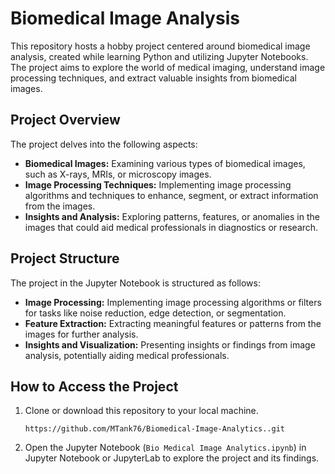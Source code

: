 # Biomedical Image Analysis

This repository hosts a hobby project centered around biomedical image analysis, created while learning Python and utilizing Jupyter Notebooks. The project aims to explore the world of medical imaging, understand image processing techniques, and extract valuable insights from biomedical images.

## Project Overview

The project delves into the following aspects:

- **Biomedical Images:** Examining various types of biomedical images, such as X-rays, MRIs, or microscopy images.
- **Image Processing Techniques:** Implementing image processing algorithms and techniques to enhance, segment, or extract information from the images.
- **Insights and Analysis:** Exploring patterns, features, or anomalies in the images that could aid medical professionals in diagnostics or research.

## Project Structure

The project in the Jupyter Notebook is structured as follows:

- **Image Processing:** Implementing image processing algorithms or filters for tasks like noise reduction, edge detection, or segmentation.
- **Feature Extraction:** Extracting meaningful features or patterns from the images for further analysis.
- **Insights and Visualization:** Presenting insights or findings from image analysis, potentially aiding medical professionals.

## How to Access the Project

1. Clone or download this repository to your local machine.
   ```
   https://github.com/MTank76/Biomedical-Image-Analytics..git
   ```
3. Open the Jupyter Notebook (`Bio Medical Image Analytics.ipynb`) in Jupyter Notebook or JupyterLab to explore the project and its findings.

